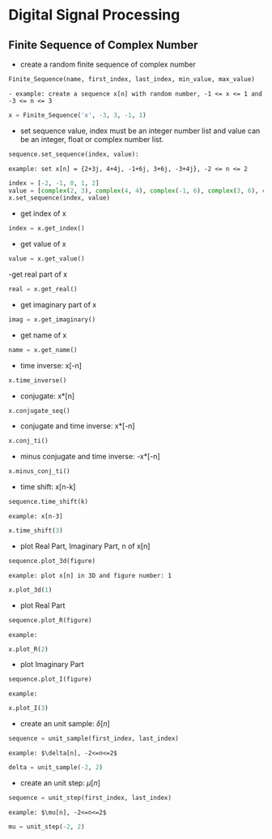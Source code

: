 # Digital Signal Processing

## Finite Sequence of Complex Number

-  create a random finite sequence of complex number

```python
Finite_Sequence(name, first_index, last_index, min_value, max_value)
```

	- example: create a sequence x[n] with random number, -1 <= x <= 1 and -3 <= n <= 3
```python
x = Finite_Sequence('x', -3, 3, -1, 1)
```


- set sequence value, index must be an integer number list and value can be an integer, float or complex number list.

```python
sequence.set_sequence(index, value):
```

	example: set x[n] = {2+3j, 4+4j, -1+6j, 3+6j, -3+4j}, -2 <= n <= 2
```python
index = [-2, -1, 0, 1, 2]
value = [complex(2, 3), complex(4, 4), complex(-1, 6), complex(3, 6), complex(-3, 4)]
x.set_sequence(index, value)
```

- get index of x

```python
index = x.get_index()
```

- get value of x

```python
value = x.get_value()
```

-get real part of x

```python
real = x.get_real()
```

- get imaginary part of x

```python
imag = x.get_imaginary()
```

- get name of x

```python
name = x.get_name()
```

- time inverse: x[-n]

```python
x.time_inverse()
```

- conjugate: x*[n]

```python
x.conjugate_seq()
```

- conjugate and time inverse: x*[-n]

```python
x.conj_ti()
```

- minus conjugate and time inverse: -x*[-n]

```python
x.minus_conj_ti()
```

- time shift: x[n-k]

```python
sequence.time_shift(k)
```

	example: x[n-3]
```python
x.time_shift(3)
```

- plot Real Part, Imaginary Part, n of x[n]

```python
sequence.plot_3d(figure)
```

	example: plot x[n] in 3D and figure number: 1
```python
x.plot_3d(1)
```

- plot Real Part

```python
sequence.plot_R(figure)
```

	example:
```python
x.plot_R(2)
```

- plot Imaginary Part

```python
sequence.plot_I(figure)
```

	example:
```python
x.plot_I(3)
```

- create an unit sample: $\delta[n]$

```python
sequence = unit_sample(first_index, last_index)
```

	example: $\delta[n], -2<=n<=2$
```python
delta = unit_sample(-2, 2)
```

- create an unit step: $\mu[n]$

```python
sequence = unit_step(first_index, last_index)
```

	example: $\mu[n], -2<=n<=2$
```python
mu = unit_step(-2, 2)
```